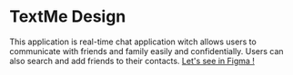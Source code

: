 # TextMe Design 
This application is real-time chat application witch allows users to communicate with friends and family easily and confidentially. Users can also search and add friends to their contacts.
[Let's see in Figma !](https://www.figma.com/file/4Ofo89Yyxu0bYxBYXU09DR/TextMe?type=design&node-id=95%3A4031&mode=design&t=No8PORckUVNcSUdi-1)
